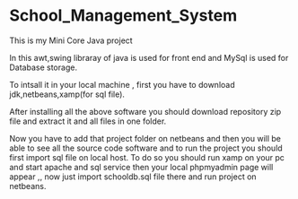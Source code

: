 # School_Management_System
This is my Mini Core Java project 

In this awt,swing libraray of java is used for front end and MySql is used for Database storage.


To intsall it in your local machine , first you have to download jdk,netbeans,xamp(for sql file).

After installing all the above software you should download repository zip file and extract it and all files in one folder.

Now you have to add that project folder on netbeans and then you will be able to see all the source code software and to run the project you should first import sql file on local host. To do so you should run xamp on your pc and start apache and sql service then your local phpmyadmin page will appear ,, now just import schooldb.sql file  there and run project on netbeans.
